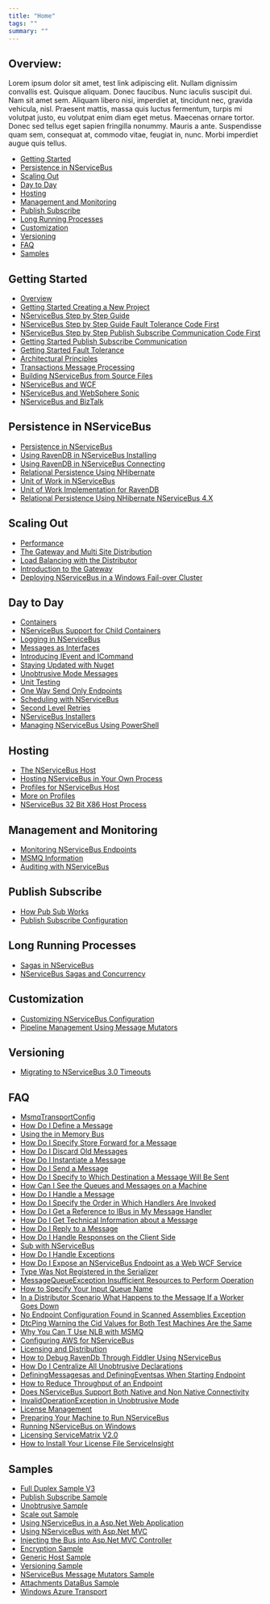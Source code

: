```yaml
---
title: "Home"
tags: ""
summary: ""
---
```



## Overview: ##

Lorem ipsum dolor sit amet, test link adipiscing elit. Nullam dignissim convallis est. Quisque aliquam. Donec faucibus. Nunc iaculis suscipit dui. Nam sit amet sem. Aliquam libero nisi, imperdiet at, tincidunt nec, gravida vehicula, nisl. Praesent mattis, massa quis luctus fermentum, turpis mi volutpat justo, eu volutpat enim diam eget metus. Maecenas ornare tortor. Donec sed tellus eget sapien fringilla nonummy. Mauris a ante. Suspendisse quam sem, consequat at, commodo vitae, feugiat in, nunc. Morbi imperdiet augue quis tellus.

- [Getting Started](#getting-started)
- [Persistence in NServiceBus](#persistence-in-nservicebus)
- [Scaling Out](#scaling-out)
- [Day to Day](#day-to-day)
- [Hosting](#hosting)
- [Management and Monitoring](#management-and-monitoring)
- [Publish Subscribe](#publish-subscribe)
- [Long Running Processes](#long-running-processes)
- [Customization](#customization)
- [Versioning](#versioning)
- [FAQ](#faq)
- [Samples](#samples)


<a name="getting-started"></a>
## Getting Started ##
- [Overview](/pages/nservicebus/Overview)
- [Getting Started Creating a New Project](/pages/nservicebus/getting-started---creating-a-new-project)
- [NServiceBus Step by Step Guide](/pages/nservicebus/NServiceBus-Step-by-Step-Guide)
- [NServiceBus Step by Step Guide Fault Tolerance Code First](/pages/nservicebus/NServiceBus-Step-by-Step-Guide-fault-tolerance-code-first)
- [NServiceBus Step by Step Publish Subscribe Communication Code First](/pages/nservicebus/nservicebus-step-by-step-publish-subscribe-communication-code-first)
- [Getting Started Publish Subscribe Communication](/pages/nservicebus/getting-started---publish-subscribe-communication)
- [Getting Started Fault Tolerance](/pages/nservicebus/getting-started---fault-tolerance)
- [Architectural Principles](/pages/nservicebus/architectural-principles)
- [Transactions Message Processing](/pages/nservicebus/transactions-message-processing)
- [Building NServiceBus from Source Files](/pages/nservicebus/building-nservicebus-from-source-files)
- [NServiceBus and WCF](/pages/nservicebus/nservicebus-and-wcf)
- [NServiceBus and WebSphere Sonic](/pages/nservicebus/nservicebus-and-websphere-sonic)
- [NServiceBus and BizTalk](/pages/nservicebus/nservicebus-and-biztalk)

<a name="persistence-in-nservicebus"></a>
## Persistence in NServiceBus ##
- [Persistence in NServiceBus](/pages/nservicebus/persistence-in-nservicebus)
- [Using RavenDB in NServiceBus Installing](/pages/nservicebus/using-ravendb-in-nservicebus-installing)
- [Using RavenDB in NServiceBus Connecting](/pages/nservicebus/using-ravendb-in-nservicebus-connecting)
- [Relational Persistence Using NHibernate](/pages/nservicebus/relational-persistence-using-nhibernate)
- [Unit of Work in NServiceBus](/pages/nservicebus/unit-of-work-in-nservicebus)
- [Unit of Work Implementation for RavenDB](/pages/nservicebus/unit-of-work-implementation-for-ravendb)
- [Relational Persistence Using NHibernate NServiceBus 4.X](/pages/nservicebus/relational-persistence-using-nhibernate---nservicebus-4.x)

<a name="scaling-out"></a>
## Scaling Out ##
- [Performance](/pages/nservicebus/performance)
- [The Gateway and Multi Site Distribution](/pages/nservicebus/the-gateway-and-multi-site-distribution)
- [Load Balancing with the Distributor](/pages/nservicebus/load-balancing-with-the-distributor)
- [Introduction to the Gateway](/pages/nservicebus/introduction-to-the-gateway)
- [Deploying NServiceBus in a Windows Fail-over Cluster](/pages/nservicebus/deploying-nservicebus-in-a-windows-failover-cluster)

<a name="day-to-day"></a>
## Day to Day ##
- [Containers](/pages/nservicebus/containers)
- [NServiceBus Support for Child Containers](/pages/nservicebus/nservicebus-support-for-child-containers)
- [Logging in NServiceBus](/pages/nservicebus/logging-in-nservicebus)
- [Messages as Interfaces](/pages/nservicebus/messages-as-interfaces)
- [Introducing IEvent and ICommand](/pages/nservicebus/introducing-ievent-and-icommand)
- [Staying Updated with Nuget](/pages/nservicebus/staying-updated-with-nuget)
- [Unobtrusive Mode Messages](/pages/nservicebus/unobtrusive-mode-messages)
- [Unit Testing](/pages/nservicebus/unit-testing)
- [One Way Send Only Endpoints](/pages/nservicebus/one-way-send-only-endpoints)
- [Scheduling with NServiceBus](/pages/nservicebus/scheduling-with-nservicebus)
- [Second Level Retries](/pages/nservicebus/second-level-retries)
- [NServiceBus Installers](/pages/nservicebus/nservicebus-installers)
- [Managing NServiceBus Using PowerShell](/pages/nservicebus/managing-nservicebus-using-powershell)

<a name="hosting"></a>
## Hosting ##
- [The NServiceBus Host](/pages/nservicebus/the-nservicebus-host)
- [Hosting NServiceBus in Your Own Process](/pages/nservicebus/hosting-nservicebus-in-your-own-process)
- [Profiles for NServiceBus Host](/pages/nservicebus/profiles-for-nservicebus-host)
- [More on Profiles](/pages/nservicebus/more-on-profiles)
- [NServiceBus 32 Bit X86 Host Process](/pages/nservicebus/nservicebus-32-bit-x86-host-process)

<a name="management-and-monitoring"></a>
## Management and Monitoring ##
- [Monitoring NServiceBus Endpoints](/pages/nservicebus/monitoring-nservicebus-endpoints)
- [MSMQ Information](/pages/nservicebus/msmq-information)
- [Auditing with NServiceBus](/pages/nservicebus/auditing-with-nservicebus)

<a name="publish-subscribe"></a>
## Publish Subscribe ##
- [How Pub Sub Works](/pages/nservicebus/how-pub-sub-works)
- [Publish Subscribe Configuration](/pages/nservicebus/publish-subscribe-configuration)

<a name="long-running-processes"></a>
## Long Running Processes ##
- [Sagas in NServiceBus](/pages/nservicebus/sagas-in-nservicebus)
- [NServiceBus Sagas and Concurrency](/pages/nservicebus/nservicebus-sagas-and-concurrency)

<a name="customization"></a>
## Customization ##
- [Customizing NServiceBus Configuration](/pages/nservicebus/customizing-nservicebus-configuration)
- [Pipeline Management Using Message Mutators](/pages/nservicebus/pipeline-management-using-message-mutators)

<a name="versioning"></a>
## Versioning ##
- [Migrating to NServiceBus 3.0 Timeouts](/pages/nservicebus/migrating-to-nservicebus-3.0-–-timeouts)

<a name="faq"></a>
## FAQ ##
- [MsmqTransportConfig](/pages/nservicebus/msmqtransportconfig)
- [How Do I Define a Message](/pages/nservicebus/how-do-i-define-a-message)
- [Using the in Memory Bus](/pages/nservicebus/using-the-in-memory-bus)
- [How Do I Specify Store Forward for a Message](/pages/nservicebus/how-do-i-specify-store-forward-for-a-message)
- [How Do I Discard Old Messages](/pages/nservicebus/how-do-i-discard-old-messages)
- [How Do I Instantiate a Message](/pages/nservicebus/how-do-i-instantiate-a-message)
- [How Do I Send a Message](/pages/nservicebus/how-do-i-send-a-message)
- [How Do I Specify to Which Destination a Message Will Be Sent](/pages/nservicebus/how-do-i-specify-to-which-destination-a-message-will-be-sent)
- [How Can I See the Queues and Messages on a Machine](/pages/nservicebus/how-can-i-see-the-queues-and-messages-on-a-machine)
- [How Do I Handle a Message](/pages/nservicebus/how-do-i-handle-a-message)
- [How Do I Specify the Order in Which Handlers Are Invoked](/pages/nservicebus/how-do-i-specify-the-order-in-which-handlers-are-invoked)
- [How Do I Get a Reference to IBus in My Message Handler](/pages/nservicebus/how-do-i-get-a-reference-to-ibus-in-my-message-handler)
- [How Do I Get Technical Information about a Message](/pages/nservicebus/how-do-i-get-technical-information-about-a-message)
- [How Do I Reply to a Message](/pages/nservicebus/how-do-i-get-technical-information-about-a-message)
- [How Do I Handle Responses on the Client Side](/pages/nservicebus/how-do-i-handle-responses-on-the-client-side)
- [Sub with NServiceBus](/pages/nservicebus/sub-with-NServiceBus)
- [How Do I Handle Exceptions](/pages/nservicebus/how-do-i-handle-exceptions)
- [How Do I Expose an NServiceBus Endpoint as a Web WCF Service](/pages/nservicebus/how-do-i-expose-an-nservicebus-endpoint-as-a-web-wcf-service)
- [Type Was Not Registered in the Serializer](/pages/nservicebus/type-was-not-registered-in-the-serializer)
- [MessageQueueException Insufficient Resources to Perform Operation](/pages/nservicebus/messagequeueexception-insufficient-resources-to-perform-operation)
- [How to Specify Your Input Queue Name](/pages/nservicebus/how-to-specify-your-input-queue-name)
- [In a Distributor Scenario What Happens to the Message If a Worker Goes Down](/pages/nservicebus/in-a-distributor-scenario-what-happens-to-the-message-if-a-worker-goes-down)
- [No Endpoint Configuration Found in Scanned Assemblies Exception](/pages/nservicebus/no-endpoint-configuration-found-in-scanned-assemblies-exception)
- [DtcPing Warning the Cid Values for Both Test Machines Are the Same](/pages/nservicebus/dtcping-warning-the-cid-values-for-both-test-machines-are-the-same)
- [Why You Can T Use NLB with MSMQ](/pages/nservicebus/why-you-can-t-use-nlb-with-msmq)
- [Configuring AWS for NServiceBus](/pages/nservicebus/configuring-aws-for-nservicebus)
- [Licensing and Distribution](/pages/nservicebus/licensing-and-distribution)
- [How to Debug RavenDb Through Fiddler Using NServiceBus](/pages/nservicebus/how-to-debug-ravendb-through-fiddler-using-nservicebus)
- [How Do I Centralize All Unobtrusive Declarations](/pages/nservicebus/how-do-i-centralize-all-unobtrusive-declarations)
- [DefiningMessagesas and DefiningEventsas When Starting Endpoint](/pages/nservicebus/definingmessagesas-and-definingeventsas-when-starting-endpoint)
- [How to Reduce Throughput of an Endpoint](/pages/nservicebus/how-to-reduce-throughput-of-an-endpoint)
- [Does NServiceBus Support Both Native and Non Native Connectivity](/pages/nservicebus/does-nservicebus-support-both-native-and-non-native-connectivity)
- [InvalidOperationException in Unobtrusive Mode](/pages/nservicebus/invalidoperationexception-in-unobtrusive-mode)
- [License Management](/pages/nservicebus/license-management)
- [Preparing Your Machine to Run NServiceBus](/pages/nservicebus/preparing-your-machine-to-run-nservicebus)
- [Running NServiceBus on Windows](/pages/nservicebus/running-nservicebus-on-windows)
- [Licensing ServiceMatrix V2.0](/pages/nservicebus/licensing-servicematrix-v2.0)
- [How to Install Your License File ServiceInsight](/pages/nservicebus/how-to-install-your-license-file-serviceinsight)

<a name="samples"></a>
## Samples ##
- [Full Duplex Sample V3](/pages/nservicebus/full-duplex-sample-v3)
- [Publish Subscribe Sample](/pages/nservicebus/publish-subscribe-sample)
- [Unobtrusive Sample](/pages/nservicebus/unobtrusive-sample)
- [Scale out Sample](/pages/nservicebus/scale-out-sample)
- [Using NServiceBus in a Asp.Net Web Application](/pages/nservicebus/using-nservicebus-in-a-asp.net-web-application)
- [Using NServiceBus with Asp.Net MVC](/pages/nservicebus/using-nservicebus-with-asp.net-mvc)
- [Injecting the Bus into Asp.Net MVC Controller](/pages/nservicebus/injecting-the-bus-into-asp.net-mvc-controller)
- [Encryption Sample](/pages/nservicebus/encryption-sample)
- [Generic Host Sample](/pages/nservicebus/generic-host-sample)
- [Versioning Sample](/pages/nservicebus/versioning-sample)
- [NServiceBus Message Mutators Sample](/pages/nservicebus/nservicebus-message-mutators-sample)
- [Attachments DataBus Sample](/pages/nservicebus/attachments-databus-sample)
- [Windows Azure Transport](/pages/nservicebus/windows-azure-transport)